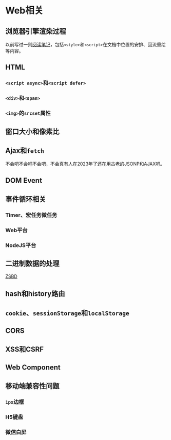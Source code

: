 # Web相关

## 浏览器引擎渲染过程

以前写过一则[阅读笔记](https://www.everseenflash.com/CS/Frontend/Browser%20Engine.md)，包括`<style>`和`<script>`在文档中位置的安排、回流重绘等内容。

## HTML

### `<script async>`和`<script defer>`

### `<div>`和`<span>`

### `<img>`的`srcset`属性

## 窗口大小和像素比

## Ajax和`fetch`

不会吧不会吧不会吧，不会真有人在2023年了还在用古老的JSONP和AJAX吧。

## DOM Event

## 事件循环相关

### Timer、宏任务微任务

### Web平台

### NodeJS平台

## 二进制数据的处理

[ZSBD](https://www.everseenflash.com/CS/Frontend/Binary.md)

## hash和history路由

## `cookie`、`sessionStorage`和`localStorage`

## CORS

## XSS和CSRF

## Web Component

## 移动端兼容性问题

### `1px`边框

### H5键盘

### 微信白屏
